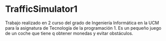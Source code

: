 # TrafficSimulator1
Trabajo realizado en 2 curso del grado de Ingeniería Informática en la UCM para la asignatura de Tecnología de la programación 1. Es un pequeño juego de un coche que tiene q obtener monedas y evitar obstáculos.
